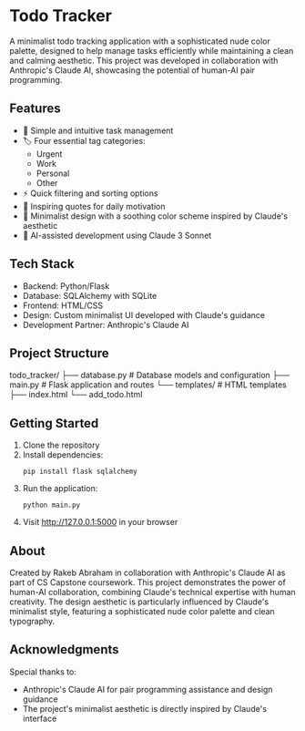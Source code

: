# Todo Tracker

A minimalist todo tracking application with a sophisticated nude color palette, designed to help manage tasks efficiently while maintaining a clean and calming aesthetic. This project was developed in collaboration with Anthropic's Claude AI, showcasing the potential of human-AI pair programming.

## Features

- 🎯 Simple and intuitive task management
- 🏷️ Four essential tag categories:
  - Urgent
  - Work
  - Personal
  - Other
- ⚡ Quick filtering and sorting options
- 💭 Inspiring quotes for daily motivation
- 🎨 Minimalist design with a soothing color scheme inspired by Claude's aesthetic
- 🤖 AI-assisted development using Claude 3 Sonnet

## Tech Stack

- Backend: Python/Flask
- Database: SQLAlchemy with SQLite
- Frontend: HTML/CSS
- Design: Custom minimalist UI developed with Claude's guidance
- Development Partner: Anthropic's Claude AI

## Project Structure

todo_tracker/
├── database.py      # Database models and configuration
├── main.py         # Flask application and routes
└── templates/      # HTML templates
    ├── index.html
    └── add_todo.html

## Getting Started

1. Clone the repository
2. Install dependencies:
   ```
   pip install flask sqlalchemy
   ```
3. Run the application:
   ```
   python main.py
   ```
4. Visit http://127.0.0.1:5000 in your browser

## About

Created by Rakeb Abraham in collaboration with Anthropic's Claude AI as part of CS Capstone coursework. This project demonstrates the power of human-AI collaboration, combining Claude's technical expertise with human creativity. The design aesthetic is particularly influenced by Claude's minimalist style, featuring a sophisticated nude color palette and clean typography.

## Acknowledgments

Special thanks to:
- Anthropic's Claude AI for pair programming assistance and design guidance
- The project's minimalist aesthetic is directly inspired by Claude's interface
